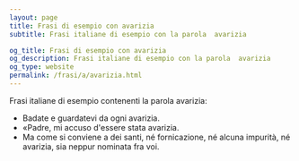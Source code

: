 ```yaml
---
layout: page
title: Frasi di esempio con avarizia 
subtitle: Frasi italiane di esempio con la parola  avarizia

og_title: Frasi di esempio con avarizia 
og_description: Frasi italiane di esempio con la parola  avarizia
og_type: website
permalink: /frasi/a/avarizia.html
---
```


Frasi italiane di esempio contenenti la parola avarizia:


- Badate e guardatevi da ogni avarizia.
- «Padre, mi accuso d'essere stata avarizia.
- Ma come si conviene a dei santi, né fornicazione, né alcuna impurità, né avarizia, sia neppur nominata fra voi.
